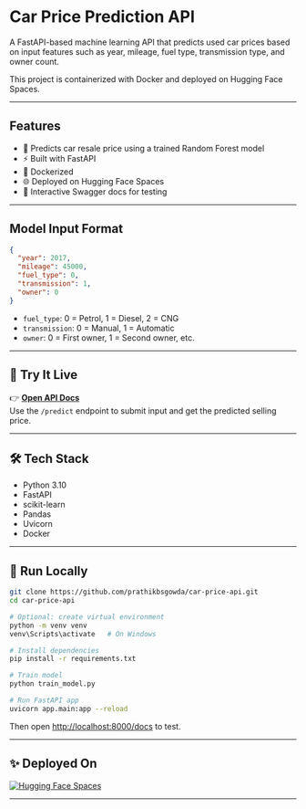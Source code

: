 
# Car Price Prediction API

A FastAPI-based machine learning API that predicts used car prices based on input features such as year, mileage, fuel type, transmission type, and owner count.

This project is containerized with Docker and deployed on Hugging Face Spaces.

---

## Features

- 🔮 Predicts car resale price using a trained Random Forest model
- ⚡ Built with FastAPI
- 🐳 Dockerized
- 🌐 Deployed on Hugging Face Spaces
- 🧪 Interactive Swagger docs for testing

---

## Model Input Format

```json
{
  "year": 2017,
  "mileage": 45000,
  "fuel_type": 0,
  "transmission": 1,
  "owner": 0
}
```

- `fuel_type`: 0 = Petrol, 1 = Diesel, 2 = CNG
- `transmission`: 0 = Manual, 1 = Automatic
- `owner`: 0 = First owner, 1 = Second owner, etc.

---

## 🚀 Try It Live

👉 [**Open API Docs**](https://prathikbs-car-price-api.hf.space/docs)  
Use the `/predict` endpoint to submit input and get the predicted selling price.

---

## 🛠️ Tech Stack

- Python 3.10
- FastAPI
- scikit-learn
- Pandas
- Uvicorn
- Docker

---

## 🐳 Run Locally

```bash
git clone https://github.com/prathikbsgowda/car-price-api.git
cd car-price-api

# Optional: create virtual environment
python -m venv venv
venv\Scripts\activate   # On Windows

# Install dependencies
pip install -r requirements.txt

# Train model
python train_model.py

# Run FastAPI app
uvicorn app.main:app --reload
```

Then open [http://localhost:8000/docs](http://localhost:8000/docs) to test.

---

## ✨ Deployed On

[![Hugging Face Spaces](https://img.shields.io/badge/hosted%20on-HuggingFace-orange?logo=huggingface)](https://prathikbs-car-price-api.hf.space/docs)


---
